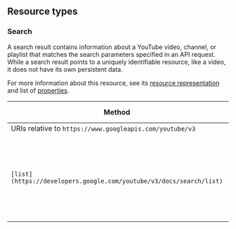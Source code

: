 Resource types
--------------

### Search

A search result contains information about a YouTube video, channel, or playlist that matches the search parameters specified in an API request. While a search result points to a uniquely identifiable resource, like a video, it does not have its own persistent data.

For more information about this resource, see its [resource representation](https://developers.google.com/youtube/v3/docs/search#resource) and list of [properties](https://developers.google.com/youtube/v3/docs/search#properties).

| Method | HTTP request | Description |
| --- | --- | --- |
| URIs relative to `https://www.googleapis.com/youtube/v3` |     |     |
| `[list](https://developers.google.com/youtube/v3/docs/search/list)` | `GET /search` | Returns a collection of search results that match the query parameters specified in the API request. By default, a search result set identifies matching `[video](https://developers.google.com/youtube/v3/docs/videos)`, `[channel](https://developers.google.com/youtube/v3/docs/channels)`, and `[playlist](https://developers.google.com/youtube/v3/docs/playlists)` resources, but you can also configure queries to only retrieve a specific type of resource. |
